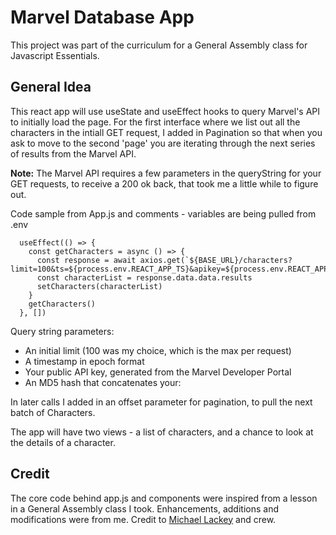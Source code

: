 # Marvel Database App

This project was part of the curriculum for a General Assembly class for Javascript Essentials.


## General Idea

This react app will use useState and useEffect hooks to query Marvel's API to initially load the page.  For the first interface where we list out all the characters in the intiall GET request, I added in Pagination so that when you ask to move to the second 'page' you are iterating through the next series of results from the Marvel API.

**Note:**  The Marvel API requires a few parameters in the queryString for your GET requests, to receive a 200 ok back, that took me a little while to figure out. 

Code sample from App.js and comments - variables are being pulled from .env

      useEffect(() => {
        const getCharacters = async () => {
          const response = await axios.get(`${BASE_URL}/characters?limit=100&ts=${process.env.REACT_APP_TS}&apikey=${process.env.REACT_APP_PUBLIC_KEY}&hash=${process.env.REACT_APP_HASH}`)
          const characterList = response.data.data.results
          setCharacters(characterList)      
        }
        getCharacters()
      }, [])

Query string parameters: 
 
 - An initial limit (100 was my choice, which is the max per request)
 - A timestamp in epoch format 
 - Your public API key, generated from the Marvel Developer Portal 
 - An MD5 hash that concatenates your: 

In later calls I added in an offset parameter for pagination, to pull the next batch of Characters. 

The app will have two views - a list of characters, and a chance to look at the details of a character.  


## Credit

The core code behind app.js and components were inspired from a lesson in a General Assembly class I took.  Enhancements, additions and modifications were from me.  Credit to [Michael Lackey](https://github.com/mlackey9601/mlackey9601) and crew. 
